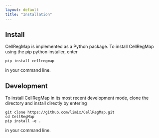 ```yaml
---
layout: default
title: "Installation"
---
```


## Install

CellRegMap is implemented as a Python package.
To install CellRegMap using the pip python installer, enter

    pip install cellregmap

in your command line.

## Development

To install CellRegMap in its most recent development mode, clone the directory and install directly by entering

    git clone https://github.com/limix/CellRegMap.git
    cd CellRegMap
    pip install -e .

in your command line.
 
<!--## Running tests

From your command line, enter

    python setup.py test--> 
